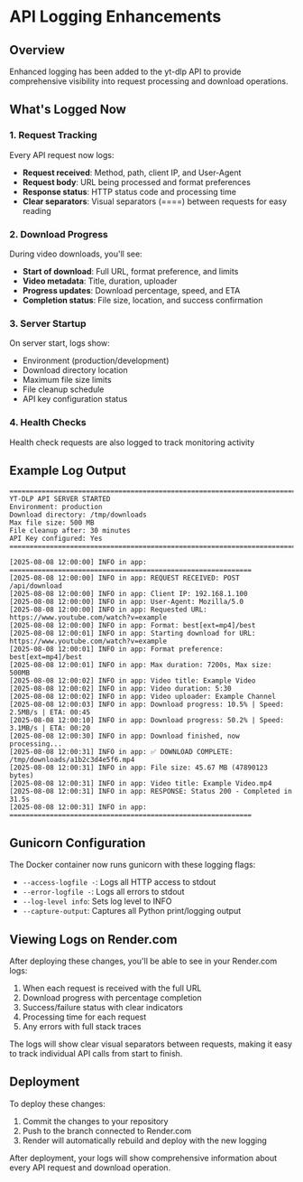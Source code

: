 # API Logging Enhancements

## Overview
Enhanced logging has been added to the yt-dlp API to provide comprehensive visibility into request processing and download operations.

## What's Logged Now

### 1. Request Tracking
Every API request now logs:
- **Request received**: Method, path, client IP, and User-Agent
- **Request body**: URL being processed and format preferences
- **Response status**: HTTP status code and processing time
- **Clear separators**: Visual separators (====) between requests for easy reading

### 2. Download Progress
During video downloads, you'll see:
- **Start of download**: Full URL, format preference, and limits
- **Video metadata**: Title, duration, uploader
- **Progress updates**: Download percentage, speed, and ETA
- **Completion status**: File size, location, and success confirmation

### 3. Server Startup
On server start, logs show:
- Environment (production/development)
- Download directory location
- Maximum file size limits
- File cleanup schedule
- API key configuration status

### 4. Health Checks
Health check requests are also logged to track monitoring activity

## Example Log Output

```
================================================================================
YT-DLP API SERVER STARTED
Environment: production
Download directory: /tmp/downloads
Max file size: 500 MB
File cleanup after: 30 minutes
API Key configured: Yes
================================================================================

[2025-08-08 12:00:00] INFO in app: ============================================================
[2025-08-08 12:00:00] INFO in app: REQUEST RECEIVED: POST /api/download
[2025-08-08 12:00:00] INFO in app: Client IP: 192.168.1.100
[2025-08-08 12:00:00] INFO in app: User-Agent: Mozilla/5.0
[2025-08-08 12:00:00] INFO in app: Requested URL: https://www.youtube.com/watch?v=example
[2025-08-08 12:00:00] INFO in app: Format: best[ext=mp4]/best
[2025-08-08 12:00:01] INFO in app: Starting download for URL: https://www.youtube.com/watch?v=example
[2025-08-08 12:00:01] INFO in app: Format preference: best[ext=mp4]/best
[2025-08-08 12:00:01] INFO in app: Max duration: 7200s, Max size: 500MB
[2025-08-08 12:00:02] INFO in app: Video title: Example Video
[2025-08-08 12:00:02] INFO in app: Video duration: 5:30
[2025-08-08 12:00:02] INFO in app: Video uploader: Example Channel
[2025-08-08 12:00:03] INFO in app: Download progress: 10.5% | Speed: 2.5MB/s | ETA: 00:45
[2025-08-08 12:00:10] INFO in app: Download progress: 50.2% | Speed: 3.1MB/s | ETA: 00:20
[2025-08-08 12:00:30] INFO in app: Download finished, now processing...
[2025-08-08 12:00:31] INFO in app: ✅ DOWNLOAD COMPLETE: /tmp/downloads/a1b2c3d4e5f6.mp4
[2025-08-08 12:00:31] INFO in app: File size: 45.67 MB (47890123 bytes)
[2025-08-08 12:00:31] INFO in app: Video title: Example Video.mp4
[2025-08-08 12:00:31] INFO in app: RESPONSE: Status 200 - Completed in 31.5s
[2025-08-08 12:00:31] INFO in app: ============================================================
```

## Gunicorn Configuration
The Docker container now runs gunicorn with these logging flags:
- `--access-logfile -`: Logs all HTTP access to stdout
- `--error-logfile -`: Logs all errors to stdout
- `--log-level info`: Sets log level to INFO
- `--capture-output`: Captures all Python print/logging output

## Viewing Logs on Render.com

After deploying these changes, you'll be able to see in your Render.com logs:
1. When each request is received with the full URL
2. Download progress with percentage completion
3. Success/failure status with clear indicators
4. Processing time for each request
5. Any errors with full stack traces

The logs will show clear visual separators between requests, making it easy to track individual API calls from start to finish.

## Deployment

To deploy these changes:
1. Commit the changes to your repository
2. Push to the branch connected to Render.com
3. Render will automatically rebuild and deploy with the new logging

After deployment, your logs will show comprehensive information about every API request and download operation.